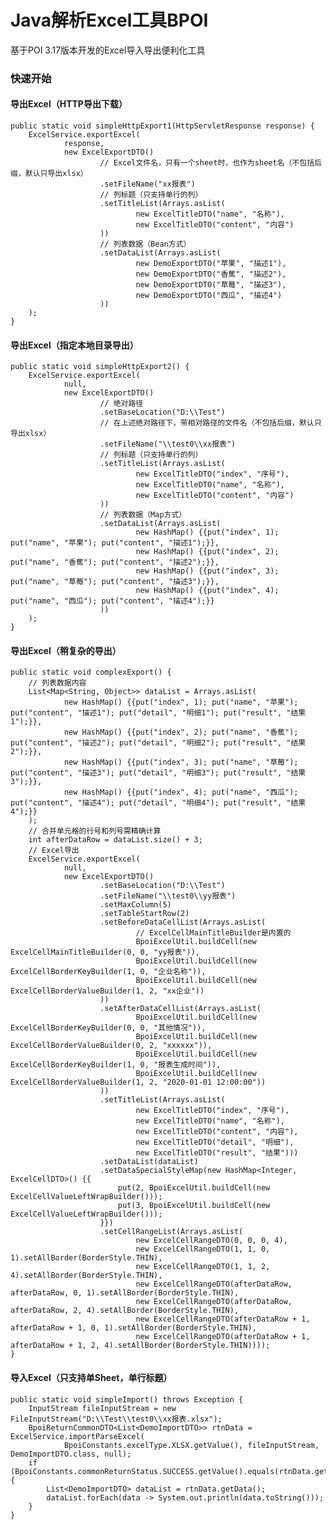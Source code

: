 # Java解析Excel工具BPOI

基于POI 3.17版本开发的Excel导入导出便利化工具

### 快速开始

#### 导出Excel（HTTP导出下载）
    public static void simpleHttpExport1(HttpServletResponse response) {
        ExcelService.exportExcel(
                response,
                new ExcelExportDTO()
                        // Excel文件名，只有一个sheet时，也作为sheet名（不包括后缀，默认只导出xlsx）
                        .setFileName("xx报表")
                        // 列标题（只支持单行的列）
                        .setTitleList(Arrays.asList(
                                new ExcelTitleDTO("name", "名称"),
                                new ExcelTitleDTO("content", "内容")
                        ))
                        // 列表数据（Bean方式）
                        .setDataList(Arrays.asList(
                                new DemoExportDTO("苹果", "描述1"),
                                new DemoExportDTO("香蕉", "描述2"),
                                new DemoExportDTO("草莓", "描述3"),
                                new DemoExportDTO("西瓜", "描述4")
                        ))
        );
    }

#### 导出Excel（指定本地目录导出）
    public static void simpleHttpExport2() {
        ExcelService.exportExcel(
                null,
                new ExcelExportDTO()
                        // 绝对路径
                        .setBaseLocation("D:\\Test")
                        // 在上述绝对路径下，带相对路径的文件名（不包括后缀，默认只导出xlsx）
                        .setFileName("\\test0\\xx报表")
                        // 列标题（只支持单行的列）
                        .setTitleList(Arrays.asList(
                                new ExcelTitleDTO("index", "序号"),
                                new ExcelTitleDTO("name", "名称"),
                                new ExcelTitleDTO("content", "内容")
                        ))
                        // 列表数据（Map方式）
                        .setDataList(Arrays.asList(
                                new HashMap() {{put("index", 1); put("name", "苹果"); put("content", "描述1");}},
                                new HashMap() {{put("index", 2); put("name", "香蕉"); put("content", "描述2");}},
                                new HashMap() {{put("index", 3); put("name", "草莓"); put("content", "描述3");}},
                                new HashMap() {{put("index", 4); put("name", "西瓜"); put("content", "描述4");}}
                        ))
        );
    }

#### 导出Excel（稍复杂的导出）
    public static void complexExport() {
        // 列表数据内容
        List<Map<String, Object>> dataList = Arrays.asList(
                new HashMap() {{put("index", 1); put("name", "苹果"); put("content", "描述1"); put("detail", "明细1"); put("result", "结果1");}},
                new HashMap() {{put("index", 2); put("name", "香蕉"); put("content", "描述2"); put("detail", "明细2"); put("result", "结果2");}},
                new HashMap() {{put("index", 3); put("name", "草莓"); put("content", "描述3"); put("detail", "明细3"); put("result", "结果3");}},
                new HashMap() {{put("index", 4); put("name", "西瓜"); put("content", "描述4"); put("detail", "明细4"); put("result", "结果4");}}
        );
        // 合并单元格的行号和列号需精确计算
        int afterDataRow = dataList.size() + 3;
        // Excel导出
        ExcelService.exportExcel(
                null,
                new ExcelExportDTO()
                        .setBaseLocation("D:\\Test")
                        .setFileName("\\test0\\yy报表")
                        .setMaxColumn(5)
                        .setTableStartRow(2)
                        .setBeforeDataCellList(Arrays.asList(
                                // ExcelCellMainTitleBuilder是内置的
                                BpoiExcelUtil.buildCell(new ExcelCellMainTitleBuilder(0, 0, "yy报表")),
                                BpoiExcelUtil.buildCell(new ExcelCellBorderKeyBuilder(1, 0, "企业名称")),
                                BpoiExcelUtil.buildCell(new ExcelCellBorderValueBuilder(1, 2, "xx企业"))
                        ))
                        .setAfterDataCellList(Arrays.asList(
                                BpoiExcelUtil.buildCell(new ExcelCellBorderKeyBuilder(0, 0, "其他情况")),
                                BpoiExcelUtil.buildCell(new ExcelCellBorderValueBuilder(0, 2, "xxxxxx")),
                                BpoiExcelUtil.buildCell(new ExcelCellBorderKeyBuilder(1, 0, "报表生成时间")),
                                BpoiExcelUtil.buildCell(new ExcelCellBorderValueBuilder(1, 2, "2020-01-01 12:00:00"))
                        ))
                        .setTitleList(Arrays.asList(
                                new ExcelTitleDTO("index", "序号"),
                                new ExcelTitleDTO("name", "名称"),
                                new ExcelTitleDTO("content", "内容"),
                                new ExcelTitleDTO("detail", "明细"),
                                new ExcelTitleDTO("result", "结果")))
                        .setDataList(dataList)
                        .setDataSpecialStyleMap(new HashMap<Integer, ExcelCellDTO>() {{
                            put(2, BpoiExcelUtil.buildCell(new ExcelCellValueLeftWrapBuilder()));
                            put(3, BpoiExcelUtil.buildCell(new ExcelCellValueLeftWrapBuilder()));
                        }})
                        .setCellRangeList(Arrays.asList(
                                new ExcelCellRangeDTO(0, 0, 0, 4),
                                new ExcelCellRangeDTO(1, 1, 0, 1).setAllBorder(BorderStyle.THIN),
                                new ExcelCellRangeDTO(1, 1, 2, 4).setAllBorder(BorderStyle.THIN),
                                new ExcelCellRangeDTO(afterDataRow, afterDataRow, 0, 1).setAllBorder(BorderStyle.THIN),
                                new ExcelCellRangeDTO(afterDataRow, afterDataRow, 2, 4).setAllBorder(BorderStyle.THIN),
                                new ExcelCellRangeDTO(afterDataRow + 1, afterDataRow + 1, 0, 1).setAllBorder(BorderStyle.THIN),
                                new ExcelCellRangeDTO(afterDataRow + 1, afterDataRow + 1, 2, 4).setAllBorder(BorderStyle.THIN))));
    }

#### 导入Excel（只支持单Sheet，单行标题）
    public static void simpleImport() throws Exception {
        InputStream fileInputStream = new FileInputStream("D:\\Test\\test0\\xx报表.xlsx");
        BpoiReturnCommonDTO<List<DemoImportDTO>> rtnData = ExcelService.importParseExcel(
                BpoiConstants.excelType.XLSX.getValue(), fileInputStream, DemoImportDTO.class, null);
        if (BpoiConstants.commonReturnStatus.SUCCESS.getValue().equals(rtnData.getResultCode())) {
            List<DemoImportDTO> dataList = rtnData.getData();
            dataList.forEach(data -> System.out.println(data.toString()));
        }
    }
